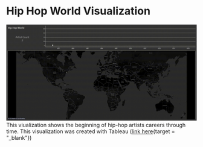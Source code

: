 # Hip Hop World Visualization
![Alt text](hiphopworld.gif "Optional title")
This viualization shows the beginning of hip-hop artists careers through time. This visualization was created with Tableau ([link here](https://public.tableau.com/app/profile/clint.h1907/viz/Hip-HopWorld/Dashboard1){target = "_blank"})
